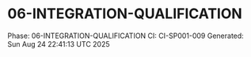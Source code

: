 # 06-INTEGRATION-QUALIFICATION
Phase: 06-INTEGRATION-QUALIFICATION
CI: CI-SP001-009
Generated: Sun Aug 24 22:41:13 UTC 2025
